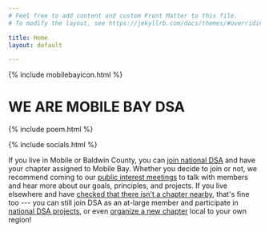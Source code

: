 ```yaml
---
# Feel free to add content and custom Front Matter to this file.
# To modify the layout, see https://jekyllrb.com/docs/themes/#overriding-theme-defaults

title: Home
layout: default

---
```


{% include mobilebayicon.html %}

# WE ARE MOBILE BAY DSA

{% include poem.html %}

{% include socials.html %}

If you live in Mobile or Baldwin County, you can [join national DSA](https://www.dsausa.org/) and have your chapter assigned to Mobile Bay. Whether you decide to join or not, we recommend coming to our [public interest meetings](./calendar) to talk with members and hear more about our goals, principles, and projects. If you live elsewhere and have [checked that there isn't a chapter nearby](https://www.dsausa.org/chapters/), that's fine too --- you can still join DSA as an at-large member and participate in [national DSA projects](https://www.dsausa.org/get-involved/), or even [organize a new chapter](https://www.dsausa.org/chapters/start-a-chapter/) local to your own region!